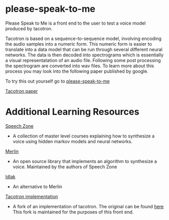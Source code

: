 # please-speak-to-me
Please Speak to Me is a front end to the user to test a voice model produced by tacotron.

Tacotron is based on a sequence-to-sequence model, involving encoding the audio samples into
a numeric form. This numeric form is easier to translate into a data model that can be run
through several different neural networks. The data is then decoded into spectrograms which
is essentially a visual representatation of an audio file. Following some post processing
the spectrogram are converted into wav files. To learn more about this process you may
look into the following paper published by google.

To try this out yourself go to [please-speak-to-me](http://please-speak-to-me.herokuapp.com/)

[Tacotron paper](https://arxiv.org/pdf/1703.10135.pdf)

# Additional Learning Resources
[Speech Zone](http://www.speech.zone/)
* A collection of master level courses explaining how to synthesize a voice
  using hidden markov models and neural networks.

[Merlin](https://github.com/CSTR-Edinburgh/merlin)
* An open source library that implements an algorithm to synthesize a voice.
  Maintained by the authors of Speech Zone

[Idlak](https://github.com/idlak/idlak)
* An alternative to Merlin

[Tacotron implementation](https://github.com/coljamkop/tacotron)
* A fork of an implementation of tacotron. The original can be found [here](https://github.com/Kyubyong/tacotron)
  This fork is maintained for the purposes of this front end.
